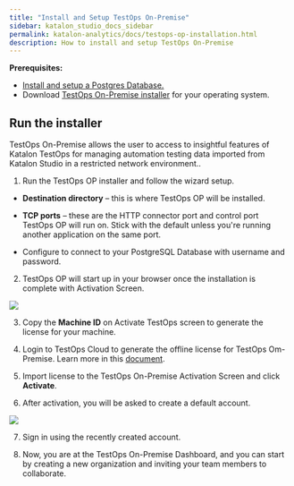 ```yaml
---
title: "Install and Setup TestOps On-Premise" 
sidebar: katalon_studio_docs_sidebar
permalink: katalon-analytics/docs/testops-op-installation.html 
description: How to install and setup TestOps On-Premise
---
```


**Prerequisites:**
* [Install and setup a Postgres Database.]() 
* Download [TestOps On-Premise installer]() for your operating system.

## Run the installer
TestOps On-Premise allows the user to access to insightful features of Katalon TestOps for managing automation testing data imported from Katalon Studio in a restricted network environment..

1. Run the TestOps OP installer and follow the wizard setup.

* **Destination directory** – this is where TestOps OP will be installed.

* **TCP ports** – these are the HTTP connector port and control port TestOps OP will run on. Stick with the default unless you're running another application on the same port. 
* Configure to connect to your PostgreSQL Database with username and password.

2. TestOps OP will start up in your browser once the installation is complete with Activation Screen.

![](https://github.com/katalon-studio/docs-images/raw/master/katalon-analytics/docs/kt-op-installation/kt-op-license-activation.png)

3. Copy the **Machine ID** on Activate TestOps screen to generate the license for your machine.

4. Login to TestOps Cloud to generate the offline license for TestOps Om-Premise. Learn more in this [document]().

5. Import license to the TestOps On-Premise Activation Screen and click **Activate**.

6. After activation, you will be asked to create a default account.

![](https://github.com/katalon-studio/docs-images/raw/master/katalon-analytics/docs/kt-op-installation/kt-op-create-root-account.png)

7. Sign in using the recently created account.

8. Now, you are at the TestOps On-Premise Dashboard, and you can start by creating a new organization and inviting your team members to collaborate.
